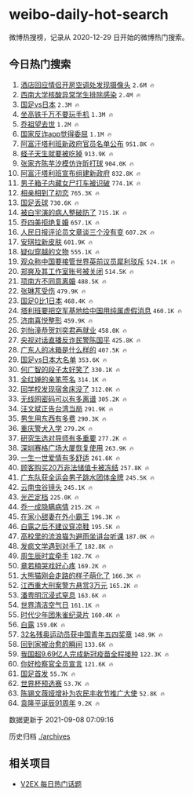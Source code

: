 # weibo-daily-hot-search

微博热搜榜，记录从 2020-12-29 日开始的微博热门搜索。

## 今日热门搜索

<!-- BEGIN -->

1. [酒店回应情侣开房空调处发现摄像头](https://s.weibo.com/weibo?q=%23%E9%85%92%E5%BA%97%E5%9B%9E%E5%BA%94%E6%83%85%E4%BE%A3%E5%BC%80%E6%88%BF%E7%A9%BA%E8%B0%83%E5%A4%84%E5%8F%91%E7%8E%B0%E6%91%84%E5%83%8F%E5%A4%B4%23&Refer=top) `2.6M 🔥`
1. [西南大学核酸异常学生排除感染](https://s.weibo.com/weibo?q=%23%E8%A5%BF%E5%8D%97%E5%A4%A7%E5%AD%A6%E6%A0%B8%E9%85%B8%E5%BC%82%E5%B8%B8%E5%AD%A6%E7%94%9F%E6%8E%92%E9%99%A4%E6%84%9F%E6%9F%93%23&Refer=top) `2.4M 🔥`
1. [国足vs日本](https://s.weibo.com/weibo?q=%23%E5%9B%BD%E8%B6%B3vs%E6%97%A5%E6%9C%AC%23&Refer=top) `2.3M 🔥`
1. [坐高铁千万不要玩手机](https://s.weibo.com/weibo?q=%23%E5%9D%90%E9%AB%98%E9%93%81%E5%8D%83%E4%B8%87%E4%B8%8D%E8%A6%81%E7%8E%A9%E6%89%8B%E6%9C%BA%23&Refer=top) `1.3M 🔥`
1. [乔祖望去世](https://s.weibo.com/weibo?q=%23%E4%B9%94%E7%A5%96%E6%9C%9B%E5%8E%BB%E4%B8%96%23&Refer=top) `1.2M 🔥`
1. [国家反诈app觉得委屈](https://s.weibo.com/weibo?q=%23%E5%9B%BD%E5%AE%B6%E5%8F%8D%E8%AF%88app%E8%A7%89%E5%BE%97%E5%A7%94%E5%B1%88%23&Refer=top) `1.1M 🔥`
1. [阿富汗塔利班新政府官员名单公布](https://s.weibo.com/weibo?q=%23%E9%98%BF%E5%AF%8C%E6%B1%97%E5%A1%94%E5%88%A9%E7%8F%AD%E6%96%B0%E6%94%BF%E5%BA%9C%E5%AE%98%E5%91%98%E5%90%8D%E5%8D%95%E5%85%AC%E5%B8%83%23&Refer=top) `951.8K 🔥`
1. [蛏子天生就要被吃掉](https://s.weibo.com/weibo?q=%23%E8%9B%8F%E5%AD%90%E5%A4%A9%E7%94%9F%E5%B0%B1%E8%A6%81%E8%A2%AB%E5%90%83%E6%8E%89%23&Refer=top) `913.9K 🔥`
1. [张家齐陈芋汐模仿许昕打球](https://s.weibo.com/weibo?q=%23%E5%BC%A0%E5%AE%B6%E9%BD%90%E9%99%88%E8%8A%8B%E6%B1%90%E6%A8%A1%E4%BB%BF%E8%AE%B8%E6%98%95%E6%89%93%E7%90%83%23&Refer=top) `904.0K 🔥`
1. [阿富汗塔利班宣布组建新政府](https://s.weibo.com/weibo?q=%23%E9%98%BF%E5%AF%8C%E6%B1%97%E5%A1%94%E5%88%A9%E7%8F%AD%E5%AE%A3%E5%B8%83%E7%BB%84%E5%BB%BA%E6%96%B0%E6%94%BF%E5%BA%9C%23&Refer=top) `832.8K 🔥`
1. [男子箱子内藏女尸打车被识破](https://s.weibo.com/weibo?q=%23%E7%94%B7%E5%AD%90%E7%AE%B1%E5%AD%90%E5%86%85%E8%97%8F%E5%A5%B3%E5%B0%B8%E6%89%93%E8%BD%A6%E8%A2%AB%E8%AF%86%E7%A0%B4%23&Refer=top) `774.1K 🔥`
1. [相亲相到了初恋](https://s.weibo.com/weibo?q=%23%E7%9B%B8%E4%BA%B2%E7%9B%B8%E5%88%B0%E4%BA%86%E5%88%9D%E6%81%8B%23&Refer=top) `765.3K 🔥`
1. [国足丢球](https://s.weibo.com/weibo?q=%E5%9B%BD%E8%B6%B3%E4%B8%A2%E7%90%83&Refer=top) `730.6K 🔥`
1. [被白宇演的病人整破防了](https://s.weibo.com/weibo?q=%23%E8%A2%AB%E7%99%BD%E5%AE%87%E6%BC%94%E7%9A%84%E7%97%85%E4%BA%BA%E6%95%B4%E7%A0%B4%E9%98%B2%E4%BA%86%23&Refer=top) `715.1K 🔥`
1. [乔四美拒绝复婚](https://s.weibo.com/weibo?q=%23%E4%B9%94%E5%9B%9B%E7%BE%8E%E6%8B%92%E7%BB%9D%E5%A4%8D%E5%A9%9A%23&Refer=top) `657.1K 🔥`
1. [人民日报评论员文章谈三个没有变](https://s.weibo.com/weibo?q=%23%E4%BA%BA%E6%B0%91%E6%97%A5%E6%8A%A5%E8%AF%84%E8%AE%BA%E5%91%98%E6%96%87%E7%AB%A0%E8%B0%88%E4%B8%89%E4%B8%AA%E6%B2%A1%E6%9C%89%E5%8F%98%23&Refer=top) `607.2K 🔥`
1. [安琪拉新皮肤](https://s.weibo.com/weibo?q=%23%E5%AE%89%E7%90%AA%E6%8B%89%E6%96%B0%E7%9A%AE%E8%82%A4%23&Refer=top) `601.9K 🔥`
1. [疑似穿越的文物](https://s.weibo.com/weibo?q=%23%E7%96%91%E4%BC%BC%E7%A9%BF%E8%B6%8A%E7%9A%84%E6%96%87%E7%89%A9%23&Refer=top) `555.1K 🔥`
1. [观众称中国要接管世界英前议员犀利驳斥](https://s.weibo.com/weibo?q=%23%E8%A7%82%E4%BC%97%E7%A7%B0%E4%B8%AD%E5%9B%BD%E8%A6%81%E6%8E%A5%E7%AE%A1%E4%B8%96%E7%95%8C%E8%8B%B1%E5%89%8D%E8%AE%AE%E5%91%98%E7%8A%80%E5%88%A9%E9%A9%B3%E6%96%A5%23&Refer=top) `524.1K 🔥`
1. [郑爽及其工作室账号被关闭](https://s.weibo.com/weibo?q=%23%E9%83%91%E7%88%BD%E5%8F%8A%E5%85%B6%E5%B7%A5%E4%BD%9C%E5%AE%A4%E8%B4%A6%E5%8F%B7%E8%A2%AB%E5%85%B3%E9%97%AD%23&Refer=top) `514.5K 🔥`
1. [项南方不同意离婚](https://s.weibo.com/weibo?q=%23%E9%A1%B9%E5%8D%97%E6%96%B9%E4%B8%8D%E5%90%8C%E6%84%8F%E7%A6%BB%E5%A9%9A%23&Refer=top) `488.5K 🔥`
1. [张琳芃受伤](https://s.weibo.com/weibo?q=%E5%BC%A0%E7%90%B3%E8%8A%83%E5%8F%97%E4%BC%A4&Refer=top) `479.9K 🔥`
1. [国足0比1日本](https://s.weibo.com/weibo?q=%23%E5%9B%BD%E8%B6%B30%E6%AF%941%E6%97%A5%E6%9C%AC%23&Refer=top) `468.4K 🔥`
1. [塔利班要把空军基地给中国用纯属虚假消息](https://s.weibo.com/weibo?q=%23%E5%A1%94%E5%88%A9%E7%8F%AD%E8%A6%81%E6%8A%8A%E7%A9%BA%E5%86%9B%E5%9F%BA%E5%9C%B0%E7%BB%99%E4%B8%AD%E5%9B%BD%E7%94%A8%E7%BA%AF%E5%B1%9E%E8%99%9A%E5%81%87%E6%B6%88%E6%81%AF%23&Refer=top) `460.1K 🔥`
1. [济南喜悦整形](https://s.weibo.com/weibo?q=%E6%B5%8E%E5%8D%97%E5%96%9C%E6%82%A6%E6%95%B4%E5%BD%A2&Refer=top) `459.9K 🔥`
1. [刘怡潼恭贺刘奕君再就业](https://s.weibo.com/weibo?q=%23%E5%88%98%E6%80%A1%E6%BD%BC%E6%81%AD%E8%B4%BA%E5%88%98%E5%A5%95%E5%90%9B%E5%86%8D%E5%B0%B1%E4%B8%9A%23&Refer=top) `458.0K 🔥`
1. [央视对话直播反诈民警陈国平](https://s.weibo.com/weibo?q=%23%E5%A4%AE%E8%A7%86%E5%AF%B9%E8%AF%9D%E7%9B%B4%E6%92%AD%E5%8F%8D%E8%AF%88%E6%B0%91%E8%AD%A6%E9%99%88%E5%9B%BD%E5%B9%B3%23&Refer=top) `425.8K 🔥`
1. [广东人的冰箱是什么样的](https://s.weibo.com/weibo?q=%23%E5%B9%BF%E4%B8%9C%E4%BA%BA%E7%9A%84%E5%86%B0%E7%AE%B1%E6%98%AF%E4%BB%80%E4%B9%88%E6%A0%B7%E7%9A%84%23&Refer=top) `407.5K 🔥`
1. [国足vs日本大名单](https://s.weibo.com/weibo?q=%E5%9B%BD%E8%B6%B3vs%E6%97%A5%E6%9C%AC%E5%A4%A7%E5%90%8D%E5%8D%95&Refer=top) `353.6K 🔥`
1. [何广智的段子太好笑了](https://s.weibo.com/weibo?q=%23%E4%BD%95%E5%B9%BF%E6%99%BA%E7%9A%84%E6%AE%B5%E5%AD%90%E5%A4%AA%E5%A5%BD%E7%AC%91%E4%BA%86%23&Refer=top) `330.1K 🔥`
1. [全红婵的亲笔签名](https://s.weibo.com/weibo?q=%23%E5%85%A8%E7%BA%A2%E5%A9%B5%E7%9A%84%E4%BA%B2%E7%AC%94%E7%AD%BE%E5%90%8D%23&Refer=top) `314.1K 🔥`
1. [回学校发现宿舍床没了](https://s.weibo.com/weibo?q=%23%E5%9B%9E%E5%AD%A6%E6%A0%A1%E5%8F%91%E7%8E%B0%E5%AE%BF%E8%88%8D%E5%BA%8A%E6%B2%A1%E4%BA%86%23&Refer=top) `312.0K 🔥`
1. [无线网密码可以有多离谱](https://s.weibo.com/weibo?q=%23%E6%97%A0%E7%BA%BF%E7%BD%91%E5%AF%86%E7%A0%81%E5%8F%AF%E4%BB%A5%E6%9C%89%E5%A4%9A%E7%A6%BB%E8%B0%B1%23&Refer=top) `305.2K 🔥`
1. [汪文斌正告台湾当局](https://s.weibo.com/weibo?q=%23%E6%B1%AA%E6%96%87%E6%96%8C%E6%AD%A3%E5%91%8A%E5%8F%B0%E6%B9%BE%E5%BD%93%E5%B1%80%23&Refer=top) `291.9K 🔥`
1. [男生用东西有多费](https://s.weibo.com/weibo?q=%23%E7%94%B7%E7%94%9F%E7%94%A8%E4%B8%9C%E8%A5%BF%E6%9C%89%E5%A4%9A%E8%B4%B9%23&Refer=top) `290.3K 🔥`
1. [重庆警犬入学](https://s.weibo.com/weibo?q=%23%E9%87%8D%E5%BA%86%E8%AD%A6%E7%8A%AC%E5%85%A5%E5%AD%A6%23&Refer=top) `279.2K 🔥`
1. [研究生选对导师有多重要](https://s.weibo.com/weibo?q=%23%E7%A0%94%E7%A9%B6%E7%94%9F%E9%80%89%E5%AF%B9%E5%AF%BC%E5%B8%88%E6%9C%89%E5%A4%9A%E9%87%8D%E8%A6%81%23&Refer=top) `277.2K 🔥`
1. [深圳赛格广场大厦恢复使用](https://s.weibo.com/weibo?q=%23%E6%B7%B1%E5%9C%B3%E8%B5%9B%E6%A0%BC%E5%B9%BF%E5%9C%BA%E5%A4%A7%E5%8E%A6%E6%81%A2%E5%A4%8D%E4%BD%BF%E7%94%A8%23&Refer=top) `263.9K 🔥`
1. [一生一世爱情有多舒适](https://s.weibo.com/weibo?q=%23%E4%B8%80%E7%94%9F%E4%B8%80%E4%B8%96%E7%88%B1%E6%83%85%E6%9C%89%E5%A4%9A%E8%88%92%E9%80%82%23&Refer=top) `261.6K 🔥`
1. [顾客购买20万非法储值卡被冻结](https://s.weibo.com/weibo?q=%23%E9%A1%BE%E5%AE%A2%E8%B4%AD%E4%B9%B020%E4%B8%87%E9%9D%9E%E6%B3%95%E5%82%A8%E5%80%BC%E5%8D%A1%E8%A2%AB%E5%86%BB%E7%BB%93%23&Refer=top) `257.8K 🔥`
1. [广东队获全运会男子跳水团体金牌](https://s.weibo.com/weibo?q=%23%E5%B9%BF%E4%B8%9C%E9%98%9F%E8%8E%B7%E5%85%A8%E8%BF%90%E4%BC%9A%E7%94%B7%E5%AD%90%E8%B7%B3%E6%B0%B4%E5%9B%A2%E4%BD%93%E9%87%91%E7%89%8C%23&Refer=top) `245.5K 🔥`
1. [云南虫谷镜头](https://s.weibo.com/weibo?q=%23%E4%BA%91%E5%8D%97%E8%99%AB%E8%B0%B7%E9%95%9C%E5%A4%B4%23&Refer=top) `245.1K 🔥`
1. [光芒定档](https://s.weibo.com/weibo?q=%23%E5%85%89%E8%8A%92%E5%AE%9A%E6%A1%A3%23&Refer=top) `225.0K 🔥`
1. [乔一成隐瞒病情](https://s.weibo.com/weibo?q=%23%E4%B9%94%E4%B8%80%E6%88%90%E9%9A%90%E7%9E%92%E7%97%85%E6%83%85%23&Refer=top) `215.2K 🔥`
1. [在家小甜妻在外小霸王](https://s.weibo.com/weibo?q=%23%E5%9C%A8%E5%AE%B6%E5%B0%8F%E7%94%9C%E5%A6%BB%E5%9C%A8%E5%A4%96%E5%B0%8F%E9%9C%B8%E7%8E%8B%23&Refer=top) `196.3K 🔥`
1. [白露之后不建议穿凉鞋](https://s.weibo.com/weibo?q=%23%E7%99%BD%E9%9C%B2%E4%B9%8B%E5%90%8E%E4%B8%8D%E5%BB%BA%E8%AE%AE%E7%A9%BF%E5%87%89%E9%9E%8B%23&Refer=top) `195.5K 🔥`
1. [高校里的流浪猫为避雨坐讲台听课](https://s.weibo.com/weibo?q=%23%E9%AB%98%E6%A0%A1%E9%87%8C%E7%9A%84%E6%B5%81%E6%B5%AA%E7%8C%AB%E4%B8%BA%E9%81%BF%E9%9B%A8%E5%9D%90%E8%AE%B2%E5%8F%B0%E5%90%AC%E8%AF%BE%23&Refer=top) `187.0K 🔥`
1. [发疯文学遇到对手了](https://s.weibo.com/weibo?q=%23%E5%8F%91%E7%96%AF%E6%96%87%E5%AD%A6%E9%81%87%E5%88%B0%E5%AF%B9%E6%89%8B%E4%BA%86%23&Refer=top) `182.8K 🔥`
1. [周生辰时宜牵手](https://s.weibo.com/weibo?q=%23%E5%91%A8%E7%94%9F%E8%BE%B0%E6%97%B6%E5%AE%9C%E7%89%B5%E6%89%8B%23&Refer=top) `182.7K 🔥`
1. [章若楠哭戏好心疼](https://s.weibo.com/weibo?q=%23%E7%AB%A0%E8%8B%A5%E6%A5%A0%E5%93%AD%E6%88%8F%E5%A5%BD%E5%BF%83%E7%96%BC%23&Refer=top) `169.2K 🔥`
1. [大熊猫刚会走路的样子萌化了](https://s.weibo.com/weibo?q=%23%E5%A4%A7%E7%86%8A%E7%8C%AB%E5%88%9A%E4%BC%9A%E8%B5%B0%E8%B7%AF%E7%9A%84%E6%A0%B7%E5%AD%90%E8%90%8C%E5%8C%96%E4%BA%86%23&Refer=top) `166.3K 🔥`
1. [江西重大刑案警方悬赏3万元](https://s.weibo.com/weibo?q=%23%E6%B1%9F%E8%A5%BF%E9%87%8D%E5%A4%A7%E5%88%91%E6%A1%88%E8%AD%A6%E6%96%B9%E6%82%AC%E8%B5%8F3%E4%B8%87%E5%85%83%23&Refer=top) `165.2K 🔥`
1. [潘粤明沉浸式窒息](https://s.weibo.com/weibo?q=%23%E6%BD%98%E7%B2%A4%E6%98%8E%E6%B2%89%E6%B5%B8%E5%BC%8F%E7%AA%92%E6%81%AF%23&Refer=top) `163.6K 🔥`
1. [世界清洁空气日](https://s.weibo.com/weibo?q=%23%E4%B8%96%E7%95%8C%E6%B8%85%E6%B4%81%E7%A9%BA%E6%B0%94%E6%97%A5%23&Refer=top) `161.1K 🔥`
1. [时代少年团朱雀纪录片](https://s.weibo.com/weibo?q=%23%E6%97%B6%E4%BB%A3%E5%B0%91%E5%B9%B4%E5%9B%A2%E6%9C%B1%E9%9B%80%E7%BA%AA%E5%BD%95%E7%89%87%23&Refer=top) `160.4K 🔥`
1. [白露](https://s.weibo.com/weibo?q=%E7%99%BD%E9%9C%B2&Refer=top) `159.0K 🔥`
1. [32名残奥运动员获中国青年五四奖章](https://s.weibo.com/weibo?q=%2332%E5%90%8D%E6%AE%8B%E5%A5%A5%E8%BF%90%E5%8A%A8%E5%91%98%E8%8E%B7%E4%B8%AD%E5%9B%BD%E9%9D%92%E5%B9%B4%E4%BA%94%E5%9B%9B%E5%A5%96%E7%AB%A0%23&Refer=top) `148.9K 🔥`
1. [回到家被治愈的瞬间](https://s.weibo.com/weibo?q=%23%E5%9B%9E%E5%88%B0%E5%AE%B6%E8%A2%AB%E6%B2%BB%E6%84%88%E7%9A%84%E7%9E%AC%E9%97%B4%23&Refer=top) `133.6K 🔥`
1. [我国超9.69亿人完成新冠疫苗全程接种](https://s.weibo.com/weibo?q=%23%E6%88%91%E5%9B%BD%E8%B6%859.69%E4%BA%BF%E4%BA%BA%E5%AE%8C%E6%88%90%E6%96%B0%E5%86%A0%E7%96%AB%E8%8B%97%E5%85%A8%E7%A8%8B%E6%8E%A5%E7%A7%8D%23&Refer=top) `122.3K 🔥`
1. [你好检察官全员宣言](https://s.weibo.com/weibo?q=%23%E4%BD%A0%E5%A5%BD%E6%A3%80%E5%AF%9F%E5%AE%98%E5%85%A8%E5%91%98%E5%AE%A3%E8%A8%80%23&Refer=top) `121.6K 🔥`
1. [国足首发](https://s.weibo.com/weibo?q=%E5%9B%BD%E8%B6%B3%E9%A6%96%E5%8F%91&Refer=top) `55.7K 🔥`
1. [世界杯预选赛](https://s.weibo.com/weibo?q=%E4%B8%96%E7%95%8C%E6%9D%AF%E9%A2%84%E9%80%89%E8%B5%9B&Refer=top) `53.7K 🔥`
1. [陈锡文薇娅增补为农民丰收节推广大使](https://s.weibo.com/weibo?q=%23%E9%99%88%E9%94%A1%E6%96%87%E8%96%87%E5%A8%85%E5%A2%9E%E8%A1%A5%E4%B8%BA%E5%86%9C%E6%B0%91%E4%B8%B0%E6%94%B6%E8%8A%82%E6%8E%A8%E5%B9%BF%E5%A4%A7%E4%BD%BF%23&Refer=top) `52.8K 🔥`
1. [袁隆平诞辰91周年](https://s.weibo.com/weibo?q=%23%E8%A2%81%E9%9A%86%E5%B9%B3%E8%AF%9E%E8%BE%B091%E5%91%A8%E5%B9%B4%23&Refer=top) `9.2K 🔥`

数据更新于 2021-09-08 07:09:16

<!-- END -->

历史归档 [./archives](./archives)

## 相关项目

- [V2EX 每日热门话题](https://github.com/boojack/v2ex-daily-hot-topic)
